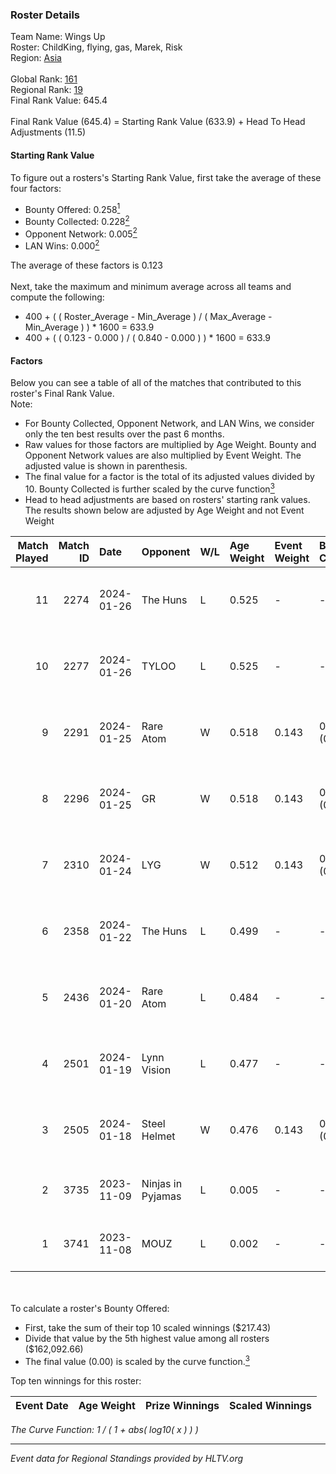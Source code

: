 ### Roster Details<br />
Team Name: Wings Up<br />
Roster: ChildKing, flying, gas, Marek, Risk<br />
Region: [Asia]( ../standings_asia.md)<br />
<br />
Global Rank: [161](../standings_global.md)<br />
Regional Rank: [19]( ../standings_asia.md)<br />
Final Rank Value:  645.4<br />
<br />
Final Rank Value (645.4) = Starting Rank Value (633.9) + Head To Head Adjustments (11.5)<br />

#### Starting Rank Value<br />
To figure out a rosters's Starting Rank Value, first take the average of these four factors:<br />
- Bounty Offered: 0.258[<sup>1</sup>](#table2)
- Bounty Collected: 0.228[<sup>2</sup>](#table1)
- Opponent Network: 0.005[<sup>2</sup>](#table1)
- LAN Wins: 0.000[<sup>2</sup>](#table1)

The average of these factors is 0.123<br />
<br />
Next, take the maximum and minimum average across all teams and compute the following:<br />
- 400 + ( ( Roster_Average - Min_Average ) / ( Max_Average - Min_Average ) ) * 1600 = 633.9
- 400 + ( ( 0.123 - 0.000 ) / ( 0.840 - 0.000 ) ) * 1600 = 633.9


#### Factors<br />
Below you can see a table of all of the matches that contributed to this roster's Final Rank Value.<br />
Note:<br />

- For Bounty Collected, Opponent Network, and LAN Wins, we consider only the ten best results over the past 6 months.
- Raw values for those factors are multiplied by Age Weight. Bounty and Opponent Network values are also multiplied by Event Weight. The adjusted value is shown in parenthesis.
- The final value for a factor is the total of its adjusted values divided by 10. Bounty Collected is further scaled by the curve function[<sup>3</sup>](#curveFunction)
- Head to head adjustments are based on rosters' starting rank values. The results shown below are adjusted by Age Weight and not Event Weight
<span id="table1"></span><br />


| Match Played | Match ID | Date       | Opponent          | W/L | Age Weight | Event Weight | Bounty Collected | Opponent Network | LAN Wins  | H2H Adj. | Roster                              |
| -: | -: | :- | :- | :- | :- | :- | :- | :- | :- | -: | :- |
|           11 |     2274 | 2024-01-26 | The Huns          | L   | 0.525      | -            | -                | -                | -         |    -7.71 | ChildKing, flying, gas, Marek, Risk |
|           10 |     2277 | 2024-01-26 | TYLOO             | L   | 0.525      | -            | -                | -                | -         |    -2.29 | ChildKing, flying, gas, Marek, Risk |
|            9 |     2291 | 2024-01-25 | Rare Atom         | W   | 0.518      | 0.143        | 0.025 (0.002)    | 0.189 (0.014)    | 0 (0.000) |     9.80 | ChildKing, flying, gas, Marek, Risk |
|            8 |     2296 | 2024-01-25 | GR                | W   | 0.518      | 0.143        | 0.005 (0.000)    | 0.217 (0.016)    | 0 (0.000) |     8.21 | ChildKing, flying, gas, Marek, Risk |
|            7 |     2310 | 2024-01-24 | LYG               | W   | 0.512      | 0.143        | 0.004 (0.000)    | 0.125 (0.009)    | 0 (0.000) |     9.34 | ChildKing, flying, gas, Marek, Risk |
|            6 |     2358 | 2024-01-22 | The Huns          | L   | 0.499      | -            | -                | -                | -         |    -7.52 | ChildKing, flying, gas, Marek, Risk |
|            5 |     2436 | 2024-01-20 | Rare Atom         | L   | 0.484      | -            | -                | -                | -         |    -6.16 | ChildKing, flying, gas, Marek, Risk |
|            4 |     2501 | 2024-01-19 | Lynn Vision       | L   | 0.477      | -            | -                | -                | -         |    -0.82 | ChildKing, flying, gas, Marek, Risk |
|            3 |     2505 | 2024-01-18 | Steel Helmet      | W   | 0.476      | 0.143        | 0.025 (0.002)    | 0.104 (0.007)    | 0 (0.000) |     8.73 | ChildKing, flying, gas, Marek, Risk |
|            2 |     3735 | 2023-11-09 | Ninjas in Pyjamas | L   | 0.005      | -            | -                | -                | -         |    -0.04 | ChildKing, flying, gas, lan, Marek  |
|            1 |     3741 | 2023-11-08 | MOUZ              | L   | 0.002      | -            | -                | -                | -         |     0.00 | ChildKing, flying, gas, lan, Marek  |

<br />
<span id="table2"></span><br />
To calculate a roster's Bounty Offered:<br />

- First, take the sum of their top 10 scaled winnings ($217.43)
- Divide that value by the 5th highest value among all rosters ($162,092.66)
- The final value (0.00) is scaled by the curve function.[<sup>3</sup>](#curveFunction)

Top ten winnings for this roster:<br />

| Event Date | Age Weight | Prize Winnings | Scaled Winnings |
| :- | -: | :- | :- |


<span id="curveFunction"></span>_The Curve Function: 1 / ( 1 + abs( log10( x ) ) )_<br />

---
_Event data for Regional Standings provided by HLTV.org_<br />
